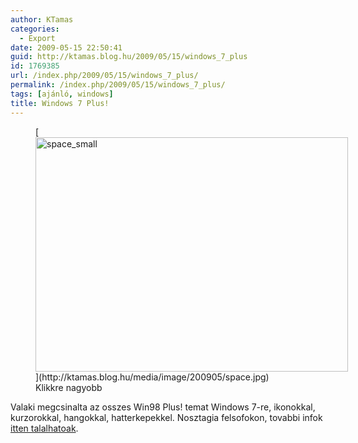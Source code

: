```yaml
---
author: KTamas
categories:
  - Export
date: 2009-05-15 22:50:41
guid: http://ktamas.blog.hu/2009/05/15/windows_7_plus
id: 1769385
url: /index.php/2009/05/15/windows_7_plus/
permalink: /index.php/2009/05/15/windows_7_plus/
tags: [ajánló, windows]
title: Windows 7 Plus!
---
```


<figure id="attachment_456" style="width: 500px" class="wp-caption aligncenter">[<img class="size-full wp-image-456" title="space_small" src="http://ktamas.blog.hu/media/image/200905/space_small.jpg" alt="space_small" width="500" height="375" />](http://ktamas.blog.hu/media/image/200905/space.jpg)<figcaption class="wp-caption-text">Klikkre nagyobb</figcaption></figure> 

Valaki megcsinalta az osszes Win98 Plus! temat Windows 7-re, ikonokkal, kurzorokkal, hangokkal, hatterkepekkel. Nosztagia felsofokon, tovabbi infok <a href="http://www.beingmanan.com/wp/2009/04/windows-98-plus-themes-for-windows-7/" target="_blank">itten talalhatoak</a>.
